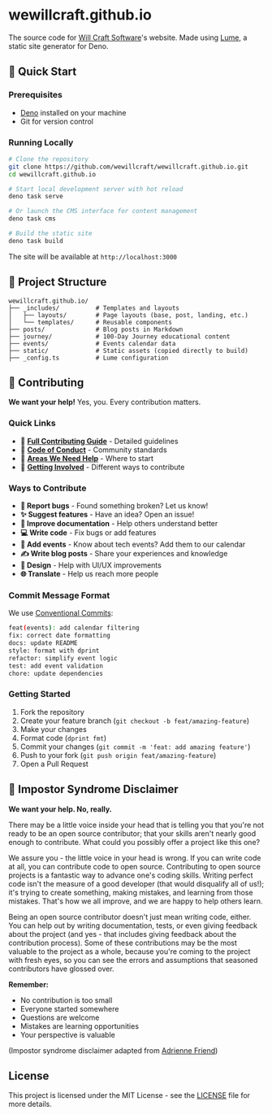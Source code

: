 # wewillcraft.github.io

The source code for [Will Craft Software](https://willcraft.software)'s website.
Made using [Lume](https://lume.land), a static site generator for Deno.

## 🚀 Quick Start

### Prerequisites

- [Deno](https://deno.land/) installed on your machine
- Git for version control

### Running Locally

```bash
# Clone the repository
git clone https://github.com/wewillcraft/wewillcraft.github.io.git
cd wewillcraft.github.io

# Start local development server with hot reload
deno task serve

# Or launch the CMS interface for content management
deno task cms

# Build the static site
deno task build
```

The site will be available at `http://localhost:3000`

## 📁 Project Structure

```
wewillcraft.github.io/
├── _includes/          # Templates and layouts
│   ├── layouts/        # Page layouts (base, post, landing, etc.)
│   └── templates/      # Reusable components
├── posts/              # Blog posts in Markdown
├── journey/            # 100-Day Journey educational content
├── events/             # Events calendar data
├── static/             # Static assets (copied directly to build)
├── _config.ts          # Lume configuration
```

## 🤝 Contributing

**We want your help!** Yes, you. Every contribution matters.

### Quick Links

- 📖 **[Full Contributing Guide](CONTRIBUTING.md)** - Detailed guidelines
- 💬 **[Code of Conduct](CONTRIBUTING.md#-code-of-conduct)** - Community standards
- 🎯 **[Areas We Need Help](CONTRIBUTING.md#-areas-we-need-help)** - Where to start
- 🌟 **[Getting Involved](getting-involved.md)** - Different ways to contribute

### Ways to Contribute

- **🐛 Report bugs** - Found something broken? Let us know!
- **✨ Suggest features** - Have an idea? Open an issue!
- **📝 Improve documentation** - Help others understand better
- **💻 Write code** - Fix bugs or add features
- **📅 Add events** - Know about tech events? Add them to our calendar
- **✍️ Write blog posts** - Share your experiences and knowledge
- **🎨 Design** - Help with UI/UX improvements
- **🌐 Translate** - Help us reach more people

### Commit Message Format

We use [Conventional Commits](https://www.conventionalcommits.org/):

```bash
feat(events): add calendar filtering
fix: correct date formatting
docs: update README
style: format with dprint
refactor: simplify event logic
test: add event validation
chore: update dependencies
```

### Getting Started

1. Fork the repository
2. Create your feature branch (`git checkout -b feat/amazing-feature`)
3. Make your changes
4. Format code (`dprint fmt`)
5. Commit your changes (`git commit -m 'feat: add amazing feature'`)
6. Push to your fork (`git push origin feat/amazing-feature`)
7. Open a Pull Request

## 📌 Impostor Syndrome Disclaimer

**We want your help. No, really.**

There may be a little voice inside your head that is telling you that you're not
ready to be an open source contributor; that your skills aren't nearly good
enough to contribute. What could you possibly offer a project like this one?

We assure you - the little voice in your head is wrong. If you can write code at
all, you can contribute code to open source. Contributing to open source
projects is a fantastic way to advance one's coding skills. Writing perfect code
isn't the measure of a good developer (that would disqualify all of us!); it's
trying to create something, making mistakes, and learning from those mistakes.
That's how we all improve, and we are happy to help others learn.

Being an open source contributor doesn't just mean writing code, either. You can
help out by writing documentation, tests, or even giving feedback about the
project (and yes - that includes giving feedback about the contribution
process). Some of these contributions may be the most valuable to the project as
a whole, because you're coming to the project with fresh eyes, so you can see
the errors and assumptions that seasoned contributors have glossed over.

**Remember:**

- No contribution is too small
- Everyone started somewhere
- Questions are welcome
- Mistakes are learning opportunities
- Your perspective is valuable

(Impostor syndrome disclaimer adapted from
[Adrienne Friend](https://github.com/adriennefriend/imposter-syndrome-disclaimer))

## License

This project is licensed under the MIT License - see the [LICENSE](LICENSE.md)
file for more details.
